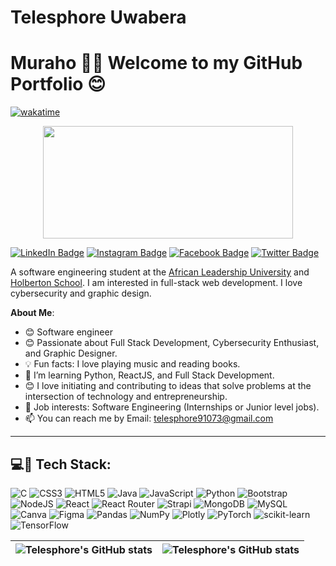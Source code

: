 # Telesphore Uwabera

# Muraho 👋🏾 Welcome to my GitHub Portfolio 😊
[![wakatime](https://wakatime.com/badge/user/b06c7fd4-f5a7-4da2-a0fb-d75ca1b1bc27.svg)](https://wakatime.com/@b06c7fd4-f5a7-4da2-a0fb-d75ca1b1bc27)

<div align="center">
<img align="center" src="https://media2.giphy.com/media/qgQUggAC3Pfv687qPC/giphy.gif" width="400" height="180" />

</div>

[![LinkedIn Badge](https://img.shields.io/badge/-Telesphore-blue?style=for-the-badge&logo=Linkedin&logoColor=white)](https://www.linkedin.com/in/telesphoreuwabera/) 
[![Instagram Badge](https://img.shields.io/badge/-Telesphore-purple?style=for-the-badge&logo=instagram&logoColor=white)](https://www.instagram.com/uwaberatelesphore/) 
[![Facebook Badge](https://img.shields.io/badge/-Telesphore-blue?style=for-the-badge&logo=facebook&logoColor=white)](https://www.facebook.com/TelesphoreUWABERA/)
[![Twitter Badge](https://img.shields.io/badge/-Telesphore-1ca0f1?style=for-the-badge&logo=twitter&logoColor=white)](https://x.com/Tecyyyyyy) 

A software engineering student at the [African Leadership University](https://www.alueducation.com/) and [Holberton School](https://www.holbertonschool.com/).   I am interested in full-stack web development. I love cybersecurity and graphic design.

**About Me**:

- 😊 Software engineer 
- 😊 Passionate about Full Stack Development, Cybersecurity Enthusiast, and Graphic Designer.
- 💡 Fun facts: I love playing music and reading books.
- 🌱 I’m learning Python, ReactJS, and Full Stack Development.
- 😊 I love initiating and contributing to ideas that solve problems at the intersection of technology and entrepreneurship.
- 💼 Job interests: Software Engineering (Internships or Junior level jobs).
- 📫 You can reach me by Email: telesphore91073@gmail.com

---

## 💻📱 Tech Stack:
![C](https://img.shields.io/badge/c-%2300599C.svg?style=for-the-badge&logo=c&logoColor=white) ![CSS3](https://img.shields.io/badge/css3-%231572B6.svg?style=for-the-badge&logo=css3&logoColor=white) ![HTML5](https://img.shields.io/badge/html5-%23E34F26.svg?style=for-the-badge&logo=html5&logoColor=white) ![Java](https://img.shields.io/badge/java-%23ED8B00.svg?style=for-the-badge&logo=java&logoColor=white) ![JavaScript](https://img.shields.io/badge/javascript-%23323330.svg?style=for-the-badge&logo=javascript&logoColor=%23F7DF1E) ![Python](https://img.shields.io/badge/python-3670A0?style=for-the-badge&logo=python&logoColor=ffdd54) ![Bootstrap](https://img.shields.io/badge/bootstrap-%23563D7C.svg?style=for-the-badge&logo=bootstrap&logoColor=white) ![NodeJS](https://img.shields.io/badge/node.js-6DA55F?style=for-the-badge&logo=node.js&logoColor=white) ![React](https://img.shields.io/badge/react-%2320232a.svg?style=for-the-badge&logo=react&logoColor=%2361DAFB) ![React Router](https://img.shields.io/badge/React_Router-CA4245?style=for-the-badge&logo=react-router&logoColor=white) ![Strapi](https://img.shields.io/badge/strapi-%232E7EEA.svg?style=for-the-badge&logo=strapi&logoColor=white) ![MongoDB](https://img.shields.io/badge/MongoDB-%234ea94b.svg?style=for-the-badge&logo=mongodb&logoColor=white) ![MySQL](https://img.shields.io/badge/mysql-%2300f.svg?style=for-the-badge&logo=mysql&logoColor=white) ![Canva](https://img.shields.io/badge/Canva-%2300C4CC.svg?style=for-the-badge&logo=Canva&logoColor=white) 	![Figma](https://img.shields.io/badge/figma-%23F24E1E.svg?style=for-the-badge&logo=figma&logoColor=white) ![Pandas](https://img.shields.io/badge/pandas-%23150458.svg?style=for-the-badge&logo=pandas&logoColor=white) ![NumPy](https://img.shields.io/badge/numpy-%23013243.svg?style=for-the-badge&logo=numpy&logoColor=white) ![Plotly](https://img.shields.io/badge/Plotly-%233F4F75.svg?style=for-the-badge&logo=plotly&logoColor=white) ![PyTorch](https://img.shields.io/badge/PyTorch-%23EE4C2C.svg?style=for-the-badge&logo=PyTorch&logoColor=white) ![scikit-learn](https://img.shields.io/badge/scikit--learn-%23F7931E.svg?style=for-the-badge&logo=scikit-learn&logoColor=white) ![TensorFlow](https://img.shields.io/badge/TensorFlow-%23FF6F00.svg?style=for-the-badge&logo=TensorFlow&logoColor=white)

| <img align="center" src="https://github-readme-stats.vercel.app/api?username=Telesphore-Uwabera&show_icons=true&include_all_commits=true&hide_border=true" alt="Telesphore's GitHub stats" /> | <img align="center" src="https://github-readme-stats.vercel.app/api/top-langs/?username=Telesphore-Uwabera&langs_count=8&layout=compact&hide_border=true" alt="Telesphore's GitHub stats" /> |
| ------------- | ------------- |
